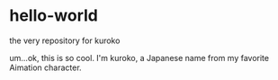 # hello-world
the very repository for kuroko

um...ok, this is so cool.
I'm kuroko, a Japanese name from my favorite Aimation character.
